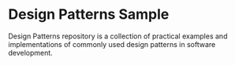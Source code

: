 # Design Patterns Sample
Design Patterns repository is a collection of practical examples and implementations of commonly used design patterns in software development.
